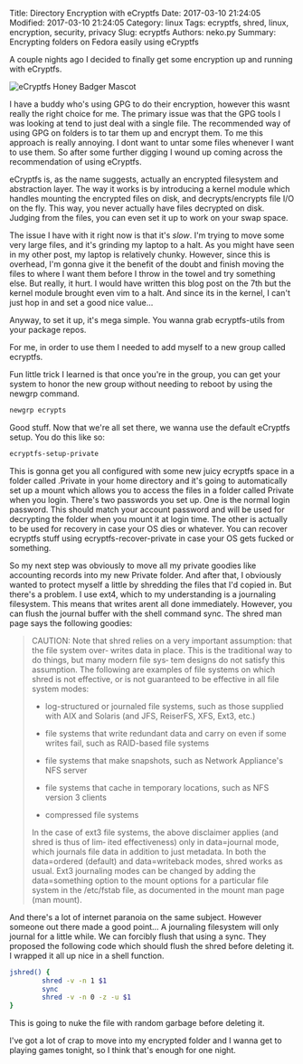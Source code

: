 ﻿Title: Directory Encryption with eCryptfs
Date: 2017-03-10  21:24:05
Modified: 2017-03-10 21:24:05
Category: linux
Tags: ecryptfs, shred, linux, encryption, security, privacy
Slug: ecryptfs
Authors: neko.py
Summary: Encrypting folders on Fedora easily using eCryptfs

A couple nights ago I decided to finally get some encryption up and running with eCryptfs.

![eCryptfs Honey Badger Mascot](http://ecryptfs.org/img/big-honey-badger.png)

I have a buddy who's using GPG to do their encryption, however this wasnt really the right choice for me. The primary issue was that the GPG tools I was looking at tend to just deal with a single file. The recommended way of using GPG on folders is to tar them up and encrypt them. To me this approach is really annoying. I dont want to untar some files whenever I want to use them. So after some further digging I wound up coming across the recommendation of using eCryptfs. 

eCryptfs is, as the name suggests, actually an encrypted filesystem and abstraction layer. The way it works is by introducing a kernel module which handles mounting the encrypted files on disk, and decrypts/encrypts file I/O on the fly. This way, you never actually have files decrypted on disk. Judging from the files, you can even set it up to work on your swap space. 

The issue I have with it right now is that it's _slow_. I'm trying to move some very large files, and it's grinding my laptop to a halt. As you might have seen in my other post, my laptop is relatively chunky. However, since this is overhead, I'm gonna give it the benefit of the doubt and finish moving the files to where I want them before I throw in the towel and try something else. But really, it hurt. I would have written this blog post on the 7th but the kernel module brought even vim to a halt. And since its in the kernel, I can't just hop in and set a good nice value...

Anyway, to set it up, it's mega simple. You wanna grab ecryptfs-utils from your package repos. 

For me, in order to use them I needed to add myself to a new group called ecryptfs.

Fun little trick I learned is that once you're in the group, you can get your system to honor the new group without needing to reboot by using the newgrp command.

```bash
newgrp ecrypts
```

Good stuff. Now that we're all set there, we wanna use the default eCryptfs setup. You do this like so:

```bash
ecryptfs-setup-private
```

This is gonna get you all configured with some new juicy ecryptfs space in a folder called .Private in your home directory and it's going to automatically set up a mount which allows you to access the files in a folder called Private when you login. There's two passwords you set up. One is the normal login password. This should match your account password and will be used for decrypting the folder when you mount it at login time. The other is actually to be used for recovery in case your OS dies or whatever. You can recover ecryptfs stuff using ecryptfs-recover-private in case your OS gets fucked or something. 

So my next step was obviously to move all my private goodies like accounting records into my new Private folder. And after that, I obviously wanted to protect myself a little by shredding the files that I'd copied in. But there's a problem. I use ext4, which to my understanding is a journaling filesystem. This means that writes arent all done immediately. However, you can flush the journal buffer with the shell command sync. The shred man page says the following goodies:

>  CAUTION: Note that shred relies on a very important assumption: that the file system over‐
>  writes data in place.  This is the traditional way to do things, but many modern file sys‐
>  tem designs do not satisfy this assumption.  The following are examples of file systems on
>  which shred is not effective, or is not guaranteed to be  effective  in  all  file  system
>  modes:
>
>  *  log-structured  or  journaled file systems, such as those supplied with AIX and Solaris (and JFS, ReiserFS, XFS, Ext3, etc.)
>
>  * file systems that write redundant data and carry on even if some writes  fail,  such  as RAID-based file systems
>
>  * file systems that make snapshots, such as Network Appliance's NFS server
>
>  * file systems that cache in temporary locations, such as NFS version 3 clients
>
>  * compressed file systems
>
>  In  the case of ext3 file systems, the above disclaimer applies (and shred is thus of lim‐
>  ited effectiveness) only in data=journal mode, which journals file  data  in  addition  to
>  just  metadata.   In both the data=ordered (default) and data=writeback modes, shred works
>  as usual.  Ext3 journaling modes can be changed by adding the data=something option to the
>  mount  options  for  a particular file system in the /etc/fstab file, as documented in the
>  mount man page (man mount).


And there's a lot of internet paranoia on the same subject. However someone out there made a good point... A journaling filesystem will only journal for a little while. We can forcibly flush that using a sync. They proposed the following code which should flush the shred before deleting it. I wrapped it all up nice in a shell function.

```bash
jshred() {
        shred -v -n 1 $1
        sync
        shred -v -n 0 -z -u $1
}
```

This is going to nuke the file with random garbage before deleting it. 

I've got a lot of crap to move into my encrypted folder and I wanna get to playing games tonight, so I think that's enough for one night.
